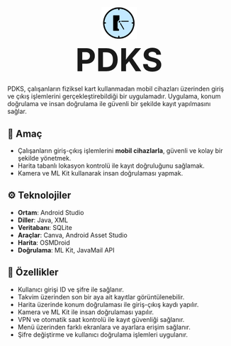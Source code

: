 <p align="center">
  <img src="pdks_icon.png" alt="PDKS Logo" width="80"><br>
  <span style="font-size: 72px; font-weight: bold;">PDKS</span>
</p>

PDKS, çalışanların fiziksel kart kullanmadan mobil cihazları üzerinden giriş ve çıkış işlemlerini gerçekleştirebildiği bir uygulamadır. Uygulama, konum doğrulama ve insan doğrulama ile güvenli bir şekilde kayıt yapılmasını sağlar.

## 🎯 Amaç
- Çalışanların giriş-çıkış işlemlerini **mobil cihazlarla**, güvenli ve kolay bir şekilde yönetmek.  
- Harita tabanlı lokasyon kontrolü ile kayıt doğruluğunu sağlamak.  
- Kamera ve ML Kit kullanarak insan doğrulaması yapmak.  

## ⚙️ Teknolojiler
- **Ortam**: Android Studio  
- **Diller**: Java, XML  
- **Veritabanı**: SQLite  
- **Araçlar**: Canva, Android Asset Studio  
- **Harita**: OSMDroid  
- **Doğrulama**: ML Kit, JavaMail API  

## 📱 Özellikler
- Kullanıcı girişi ID ve şifre ile sağlanır.  
- Takvim üzerinden son bir aya ait kayıtlar görüntülenebilir.  
- Harita üzerinde konum doğrulaması ile giriş-çıkış kaydı yapılır.  
- Kamera ve ML Kit ile insan doğrulaması yapılır.  
- VPN ve otomatik saat kontrolü ile kayıt güvenliği sağlanır.  
- Menü üzerinden farklı ekranlara ve ayarlara erişim sağlanır.  
- Şifre değiştirme ve kullanıcı doğrulama işlemleri uygulanır.
